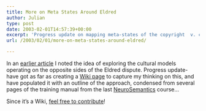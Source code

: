 ```yaml
---
title: More on Meta States Around Eldred
author: Julian
type: post
date: 2003-02-01T14:57:39+00:00
excerpt: 'Progress update on mapping meta-states of the copyright  v. creative commons debate'
url: /2003/02/01/more-on-meta-states-around-eldred/

---
```

In an [earlier article][1] I noted the idea of exploring the cultural models operating on the opposite sides of the Eldred dispute. Progress update- have got as far as creating a [Wiki page][2] to capture my thinking on this, and have populated it with an outline of the approach, condensed from several pages of the training manual from the last [NeuroSemantics][3] course&#8230; 

Since it&#8217;s a Wiki, [feel free to contribute][4]!

 [1]: https://www.synesthesia.co.uk/blog/archives/nlp_ns/000132.php
 [2]: https://www.synesthesia.co.uk/cgi-bin/view.cgi/Nlp/MetaStatesAroundEldred
 [3]: http://www.neurosemantics.com/
 [4]: http://twiki.org/cgi-bin/view/TWiki/WikiCulture